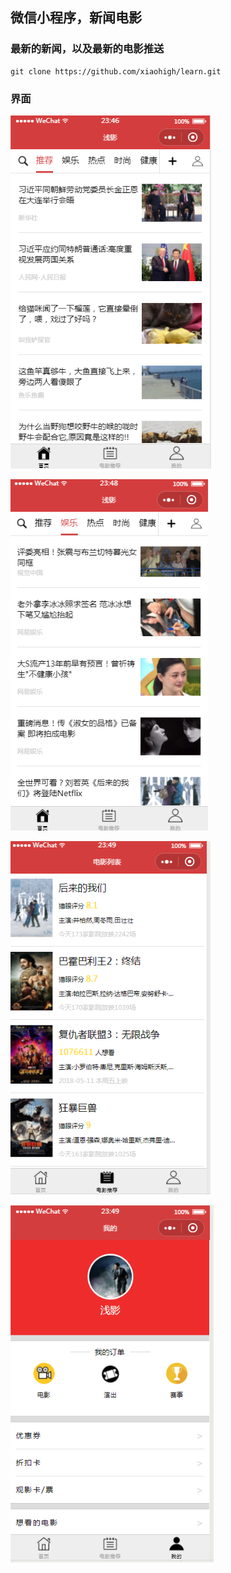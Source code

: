 ## 微信小程序，新闻电影

### 最新的新闻，以及最新的电影推送

```
git clone https://github.com/xiaohigh/learn.git
```



### 界面

 ![page01](images\img\page01.png)

 ![page02](images\img\page02.png)

 ![page03](images\img\page03.png)

 ![page04](images\img\page04.png)



